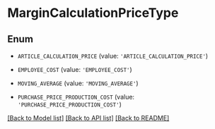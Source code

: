 # MarginCalculationPriceType


## Enum

* `ARTICLE_CALCULATION_PRICE` (value: `'ARTICLE_CALCULATION_PRICE'`)

* `EMPLOYEE_COST` (value: `'EMPLOYEE_COST'`)

* `MOVING_AVERAGE` (value: `'MOVING_AVERAGE'`)

* `PURCHASE_PRICE_PRODUCTION_COST` (value: `'PURCHASE_PRICE_PRODUCTION_COST'`)

[[Back to Model list]](../README.md#documentation-for-models) [[Back to API list]](../README.md#documentation-for-api-endpoints) [[Back to README]](../README.md)


